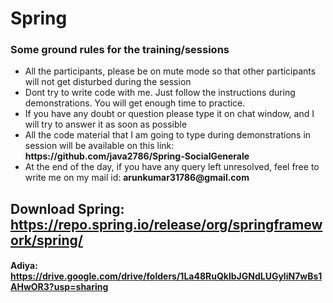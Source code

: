 # Spring

### Some ground rules for the training/sessions
<ul>
	<li>All the participants, please be on mute mode so that other participants will not get disturbed during the session</li>
	<li>Dont try to write code with me. Just follow the instructions during demonstrations. You will get enough time to practice.</li>
	<li>If you have any doubt or question please type it on chat window, and I will try to answer it as soon as possible</li>
	<li>All the code material that I am going to type during demonstrations in session will be available on this link: <b>https://github.com/java2786/Spring-SocialGenerale</b></li>
	<li>At the end of the day, if you have any query left unresolved, feel free to write me on my mail id: <b>arunkumar31786@gmail.com</b></li>
</ul>



## Download Spring: https://repo.spring.io/release/org/springframework/spring/


#### Adiya: https://drive.google.com/drive/folders/1La48RuQklbJGNdLUGyliN7wBs1AHwOR3?usp=sharing
